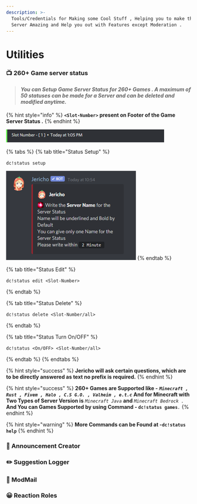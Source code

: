 ```yaml
---
description: >-
  Tools/Credentials for Making some Cool Stuff , Helping you to make the Discord
  Server Amazing and Help you out with Features except Moderation .
---
```


# Utilities

### 📺 260+ Game server status

> #### _You can Setup Game Server Status for 260+ Games . A maximum  of 50 statuses can be made for a Server and can be deleted  and modified  anytime._

{% hint style="info" %}
**`<Slot-Number>` present on Footer of the Game Server Status .**
{% endhint %}

![Slot-Number Present as Number at Every Footer of the Game Server Status and is Unique .](../.gitbook/assets/1%20%282%29.png)

{% tabs %}
{% tab title="Status Setup" %}
```text
dc!status setup
```

![This indicates that the setup is started successfully](../.gitbook/assets/screenshot-2021-06-05-105456.png)
{% endtab %}

{% tab title="Status Edit" %}
```
dc!status edit <Slot-Number>
```
{% endtab %}

{% tab title="Status Delete" %}
```
dc!status delete <Slot-Number/all>
```
{% endtab %}

{% tab title="Status Turn On/OFF" %}
```
dc!status <On/OFF> <Slot-Number/all>
```
{% endtab %}
{% endtabs %}

{% hint style="success" %}
**Jericho will ask certain questions, which are to be directly answered as text no prefix is required.**
{% endhint %}

{% hint style="success" %}
**260+ Games are Supported like -**  _**`Minecraft , Rust , Fivem , Halo , C.S G.O. , Valheim , e.t.c`**_ **And for Minecraft with Two Types of Server Version is** _`Minecraft Java`_ **and** _`Minecraft Bedrock .`_ **And You can Games Supported by using Command - `dc!status games`**_`.`_
{% endhint %}

{% hint style="warning" %}
**More Commands can be Found at  -`dc!status help`**
{% endhint %}

### 📢 Announcement Creator

### ✏️ Suggestion Logger

### 🤖 ModMail

### 😀 Reaction Roles

